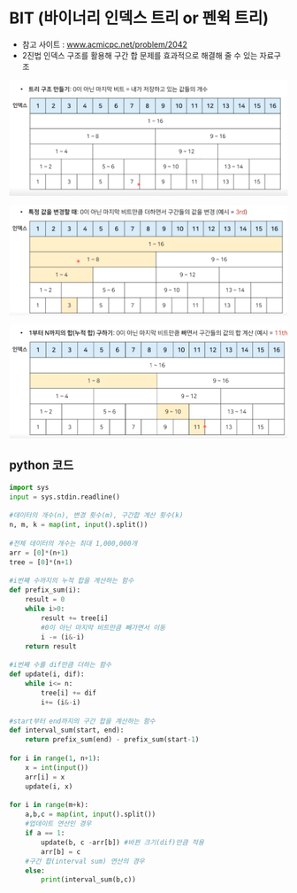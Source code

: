 # BIT (바이너리 인덱스 트리 or 펜윅 트리)

* 참고 사이트 : www.acmicpc.net/problem/2042
* 2진법 인덱스 구조를 활용해 구간 합 문제를 효과적으로 해결해 줄 수 있는 자료구조

![image-20210606152616022](04_BIT.assets/image-20210606152616022.png)

![image-20210606152633861](04_BIT.assets/image-20210606152633861.png)

![image-20210606152646037](04_BIT.assets/image-20210606152646037.png)



## python 코드

```python
import sys
input = sys.stdin.readline()

#데이터의 개수(n), 변경 횟수(m), 구간합 계산 횟수(k)
n, m, k = map(int, input().split())

#전체 데이터의 개수는 최대 1,000,000개
arr = [0]*(n+1)
tree = [0]*(n+1)

#i번째 수까지의 누적 합을 계산하는 함수
def prefix_sum(i):
    result = 0
    while i>0:
        result += tree[i]
        #0이 아닌 마지막 비트만큼 빼가면서 이동
        i -= (i&-i)
    return result

#i번째 수를 dif만큼 더하는 함수
def update(i, dif):
    while i<= n:
        tree[i] += dif
        i+= (i&-i)

#start부터 end까지의 구간 합을 계산하는 함수
def interval_sum(start, end):
    return prefix_sum(end) - prefix_sum(start-1)

for i in range(1, n+1):
    x = int(input())
    arr[i] = x
    update(i, x)

for i in range(m+k):
    a,b,c = map(int, input().split())
    #업데이트 연산인 경우
    if a == 1:
        update(b, c -arr[b]) #바뀐 크기(dif)만큼 적용
        arr[b] = c
    #구간 합(interval sum) 연산의 경우
    else:
        print(interval_sum(b,c))
```
